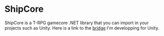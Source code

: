 # ShipCore

ShipCore is a T-RPG gamecore .NET library that you can import in your projects such as Unity. Here is a link to the [bridge](https://github.com/olivercrush/TacticRPG) I'm developping for Unity.
